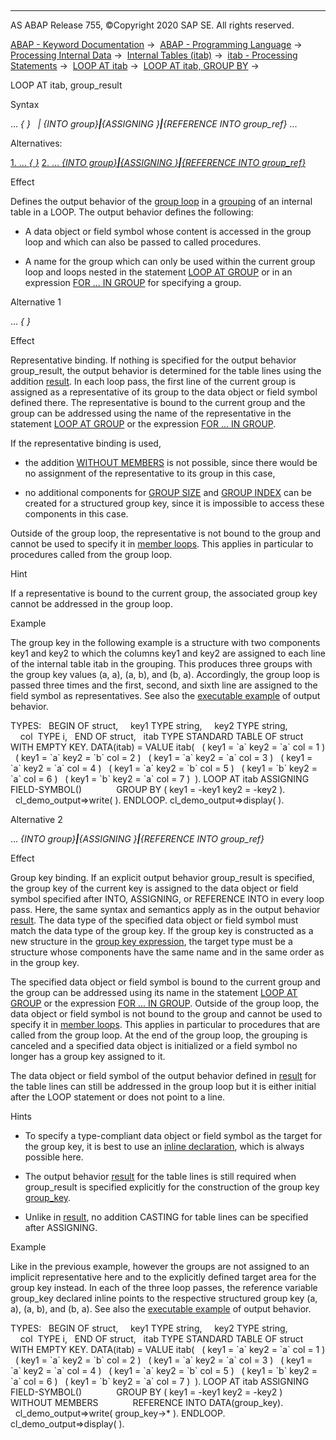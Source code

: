   

* * *

AS ABAP Release 755, ©Copyright 2020 SAP SE. All rights reserved.

[ABAP - Keyword Documentation](javascript:call_link\('abenabap.htm'\)) →  [ABAP - Programming Language](javascript:call_link\('abenabap_reference.htm'\)) →  [Processing Internal Data](javascript:call_link\('abenabap_data_working.htm'\)) →  [Internal Tables (itab)](javascript:call_link\('abenitab.htm'\)) →  [itab - Processing Statements](javascript:call_link\('abentable_processing_statements.htm'\)) →  [LOOP AT itab](javascript:call_link\('abaploop_at_itab_variants.htm'\)) →  [LOOP AT itab, GROUP BY](javascript:call_link\('abaploop_at_itab_group_by.htm'\)) → 

LOOP AT itab, group\_result

Syntax

... *{* *}*
  *|* *{*INTO group*}**|**{*ASSIGNING <group>*}**|**{*REFERENCE INTO group\_ref*}* ...

Alternatives:

[1\. ... *{* *}*](#!ABAP_ALTERNATIVE_1@1@)
[2\. ... *{*INTO group*}**|**{*ASSIGNING <group>*}**|**{*REFERENCE INTO group\_ref*}*](#!ABAP_ALTERNATIVE_2@2@)

Effect

Defines the output behavior of the [group loop](javascript:call_link\('abaploop_at_itab_group_by.htm'\)) in a [grouping](javascript:call_link\('abaploop_at_itab_group_by.htm'\)) of an internal table in a LOOP. The output behavior defines the following:

-   A data object or field symbol whose content is accessed in the group loop and which can also be passed to called procedures.

-   A name for the group which can only be used within the current group loop and loops nested in the statement [LOOP AT GROUP](javascript:call_link\('abaploop_at_group.htm'\)) or in an expression [FOR ... IN GROUP](javascript:call_link\('abenfor_in_group.htm'\)) for specifying a group.
    

Alternative 1

... *{* *}*

Effect

Representative binding. If nothing is specified for the output behavior group\_result, the output behavior is determined for the table lines using the addition [result](javascript:call_link\('abaploop_at_itab_result.htm'\)). In each loop pass, the first line of the current group is assigned as a representative of its group to the data object or field symbol defined there. The representative is bound to the current group and the group can be addressed using the name of the representative in the statement [LOOP AT GROUP](javascript:call_link\('abaploop_at_group.htm'\)) or the expression [FOR ... IN GROUP](javascript:call_link\('abenfor_in_group.htm'\)).

If the representative binding is used,

-   the addition [WITHOUT MEMBERS](javascript:call_link\('abaploop_at_itab_group_by.htm'\)) is not possible, since there would be no assignment of the representative to its group in this case,

-   no additional components for [GROUP SIZE](javascript:call_link\('abaploop_at_itab_group_by_key.htm'\)) and [GROUP INDEX](javascript:call_link\('abaploop_at_itab_group_by_key.htm'\)) can be created for a structured group key, since it is impossible to access these components in this case.

Outside of the group loop, the representative is not bound to the group and cannot be used to specify it in [member loops](javascript:call_link\('abenmember_loop_glosry.htm'\) "Glossary Entry"). This applies in particular to procedures called from the group loop.

Hint

If a representative is bound to the current group, the associated group key cannot be addressed in the group loop.

Example

The group key in the following example is a structure with two components key1 and key2 to which the columns key1 and key2 are assigned to each line of the internal table itab in the grouping. This produces three groups with the group key values (a, a), (a, b), and (b, a). Accordingly, the group loop is passed three times and the first, second, and sixth line are assigned to the field symbol <wa> as representatives. See also the [executable example](javascript:call_link\('abenloop_at_group_abexa.htm'\)) of output behavior.

TYPES:
  BEGIN OF struct,
    key1 TYPE string,
    key2 TYPE string,
    col  TYPE i,
  END OF struct,
  itab TYPE STANDARD TABLE OF struct WITH EMPTY KEY.
DATA(itab) = VALUE itab(
  ( key1 = \`a\` key2 = \`a\` col = 1 )
  ( key1 = \`a\` key2 = \`b\` col = 2 )
  ( key1 = \`a\` key2 = \`a\` col = 3 )
  ( key1 = \`a\` key2 = \`a\` col = 4 )
  ( key1 = \`a\` key2 = \`b\` col = 5 )
  ( key1 = \`b\` key2 = \`a\` col = 6 )
  ( key1 = \`b\` key2 = \`a\` col = 7 )  ).
LOOP AT itab ASSIGNING FIELD-SYMBOL(<wa>)
             GROUP BY ( key1 = <wa>-key1 key2 = <wa>-key2
).
  cl\_demo\_output=>write( <wa> ).
ENDLOOP.
cl\_demo\_output=>display( ).

Alternative 2

... *{*INTO group*}**|**{*ASSIGNING <group>*}**|**{*REFERENCE INTO group\_ref*}*

Effect

Group key binding. If an explicit output behavior group\_result is specified, the group key of the current key is assigned to the data object or field symbol specified after INTO, ASSIGNING, or REFERENCE INTO in every loop pass. Here, the same syntax and semantics apply as in the output behavior [result](javascript:call_link\('abaploop_at_itab_result.htm'\)). The data type of the specified data object or field symbol must match the data type of the group key. If the group key is constructed as a new structure in the [group key expression](javascript:call_link\('abaploop_at_itab_group_by_key.htm'\)), the target type must be a structure whose components have the same name and in the same order as in the group key.

The specified data object or field symbol is bound to the current group and the group can be addressed using its name in the statement [LOOP AT GROUP](javascript:call_link\('abaploop_at_group.htm'\)) or the expression [FOR ... IN GROUP](javascript:call_link\('abenfor_in_group.htm'\)). Outside of the group loop, the data object or field symbol is not bound to the group and cannot be used to specify it in [member loops](javascript:call_link\('abenmember_loop_glosry.htm'\) "Glossary Entry"). This applies in particular to procedures that are called from the group loop. At the end of the group loop, the grouping is canceled and a specified data object is initialized or a field symbol no longer has a group key assigned to it.

The data object or field symbol of the output behavior defined in [result](javascript:call_link\('abaploop_at_itab_result.htm'\)) for the table lines can still be addressed in the group loop but it is either initial after the LOOP statement or does not point to a line.

Hints

-   To specify a type-compliant data object or field symbol as the target for the group key, it is best to use an [inline declaration](javascript:call_link\('abeninline_declarations.htm'\)), which is always possible here.

-   The output behavior [result](javascript:call_link\('abaploop_at_itab_result.htm'\)) for the table lines is still required when group\_result is specified explicitly for the construction of the group key [group\_key](javascript:call_link\('abaploop_at_itab_group_by_key.htm'\)).

-   Unlike in [result](javascript:call_link\('abaploop_at_itab_result.htm'\)), no addition CASTING for table lines can be specified after ASSIGNING.

Example

Like in the previous example, however the groups are not assigned to an implicit representative here and to the explicitly defined target area for the group key instead. In each of the three loop passes, the reference variable group\_key declared inline points to the respective structured group key (a, a), (a, b), and (b, a). See also the [executable example](javascript:call_link\('abenloop_at_group_abexa.htm'\)) of output behavior.

TYPES:
  BEGIN OF struct,
    key1 TYPE string,
    key2 TYPE string,
    col  TYPE i,
  END OF struct,
  itab TYPE STANDARD TABLE OF struct WITH EMPTY KEY.
DATA(itab) = VALUE itab(
  ( key1 = \`a\` key2 = \`a\` col = 1 )
  ( key1 = \`a\` key2 = \`b\` col = 2 )
  ( key1 = \`a\` key2 = \`a\` col = 3 )
  ( key1 = \`a\` key2 = \`a\` col = 4 )
  ( key1 = \`a\` key2 = \`b\` col = 5 )
  ( key1 = \`b\` key2 = \`a\` col = 6 )
  ( key1 = \`b\` key2 = \`a\` col = 7 )  ).
LOOP AT itab ASSIGNING FIELD-SYMBOL(<wa>)
             GROUP BY ( key1 = <wa>-key1 key2 = <wa>-key2 )
             WITHOUT MEMBERS
             REFERENCE INTO DATA(group\_key).
  cl\_demo\_output=>write( group\_key->\* ).
ENDLOOP.
cl\_demo\_output=>display( ).